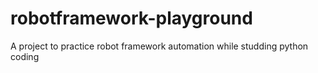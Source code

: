 # robotframework-playground
A project to practice robot framework automation while studding python coding
